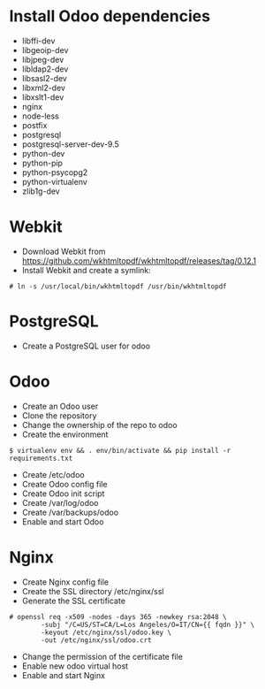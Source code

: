 # Install Odoo dependencies

* libffi-dev
* libgeoip-dev
* libjpeg-dev
* libldap2-dev
* libsasl2-dev
* libxml2-dev
* libxslt1-dev
* nginx
* node-less
* postfix
* postgresql
* postgresql-server-dev-9.5
* python-dev
* python-pip
* python-psycopg2
* python-virtualenv
* zlib1g-dev

# Webkit

* Download Webkit from https://github.com/wkhtmltopdf/wkhtmltopdf/releases/tag/0.12.1
* Install Webkit and create a symlink:

`# ln -s /usr/local/bin/wkhtmltopdf /usr/bin/wkhtmltopdf`

# PostgreSQL

* Create a PostgreSQL user for odoo

# Odoo

* Create an Odoo user
* Clone the repository
* Change the ownership of the repo to odoo
* Create the environment

`$ virtualenv env && . env/bin/activate && pip install -r requirements.txt`

* Create /etc/odoo
* Create Odoo config file
* Create Odoo init script
* Create /var/log/odoo
* Create /var/backups/odoo
* Enable and start Odoo

# Nginx

* Create Nginx config file
* Create the SSL directory /etc/nginx/ssl
* Generate the SSL certificate

```
# openssl req -x509 -nodes -days 365 -newkey rsa:2048 \
        -subj "/C=US/ST=CA/L=Los Angeles/O=IT/CN={{ fqdn }}" \
        -keyout /etc/nginx/ssl/odoo.key \
        -out /etc/nginx/ssl/odoo.crt
```

* Change the permission of the certificate file
* Enable new odoo virtual host
* Enable and start Nginx
